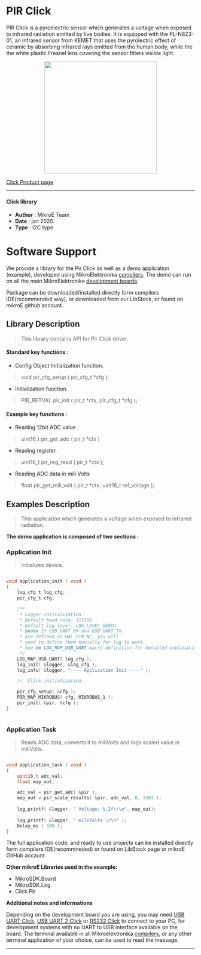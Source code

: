 
# PIR Click

PIR Click is a pyroelectric sensor which generates a voltage when exposed to infrared radiation emitted by live bodies. It is equipped with the PL-N823-01, an infrared sensor from KEMET that uses the pyrolectric effect of ceramic by absorbing infrared rays emitted from the human body, while the the white plastic Fresnel lens covering the sensor filters visible light.

<p align="center">
  <img src="https://download.mikroe.com/images/click_for_ide/pir_click.png" height=300px>
</p>

[Click Product page](https://www.mikroe.com/pir-click)

---


#### Click library 

- **Author**        : MikroE Team
- **Date**          : jan 2020.
- **Type**          : I2C type


# Software Support

We provide a library for the Pir Click 
as well as a demo application (example), developed using MikroElektronika 
[compilers](https://shop.mikroe.com/compilers). 
The demo can run on all the main MikroElektronika [development boards](https://shop.mikroe.com/development-boards).

Package can be downloaded/installed directly form compilers IDE(recommended way), or downloaded from our LibStock, or found on mikroE github account. 

## Library Description

> This library contains API for Pir Click driver.

#### Standard key functions :

- Config Object Initialization function.
> void pir_cfg_setup ( pir_cfg_t *cfg ); 
 
- Initialization function.
> PIR_RETVAL pir_init ( pir_t *ctx, pir_cfg_t *cfg );

#### Example key functions :

- Reading 12bit ADC value.
> uint16_t pir_get_adc ( pir_t *ctx )
 
- Reading register.
> uint16_t pir_reg_read ( pir_t *ctx );

- Reading ADC data in mili Volts
> float pir_get_mili_volt ( pir_t *ctx, uint16_t ref_voltage );

## Examples Description
 
> This application which generates a voltage when exposed to infrared radiation.

**The demo application is composed of two sections :**

### Application Init 

> Initializes device. 

```c

void application_init ( void )
{
    log_cfg_t log_cfg;
    pir_cfg_t cfg;

    /** 
     * Logger initialization.
     * Default baud rate: 115200
     * Default log level: LOG_LEVEL_DEBUG
     * @note If USB_UART_RX and USB_UART_TX 
     * are defined as HAL_PIN_NC, you will 
     * need to define them manually for log to work. 
     * See @b LOG_MAP_USB_UART macro definition for detailed explanation.
     */
    LOG_MAP_USB_UART( log_cfg );
    log_init( &logger, &log_cfg );
    log_info( &logger, "---- Application Init ----" );

    //  Click initialization.

    pir_cfg_setup( &cfg );
    PIR_MAP_MIKROBUS( cfg, MIKROBUS_1 );
    pir_init( &pir, &cfg );
}
  
```

### Application Task

> Reads ADC data, converts it to miliVolts and logs scaled value in miliVolts. 

```c

void application_task ( void )
{
    uint16_t adc_val;
    float map_out;

    adc_val = pir_get_adc( &pir );
    map_out = pir_scale_results( &pir, adc_val, 0, 3303 );
    
    log_printf( &logger, " Voltage: %.2f\r\n", map_out);
   
    log_printf( &logger, " miliVolts \r\n" );
    Delay_ms ( 100 );
}  

```

The full application code, and ready to use projects can be  installed directly form compilers IDE(recommneded) or found on LibStock page or mikroE GitHub accaunt.

**Other mikroE Libraries used in the example:** 

- MikroSDK.Board
- MikroSDK.Log
- Click.Pir

**Additional notes and informations**

Depending on the development board you are using, you may need 
[USB UART Click](https://shop.mikroe.com/usb-uart-click), 
[USB UART 2 Click](https://shop.mikroe.com/usb-uart-2-click) or 
[RS232 Click](https://shop.mikroe.com/rs232-click) to connect to your PC, for 
development systems with no UART to USB interface available on the board. The 
terminal available in all Mikroelektronika 
[compilers](https://shop.mikroe.com/compilers), or any other terminal application 
of your choice, can be used to read the message.



---
